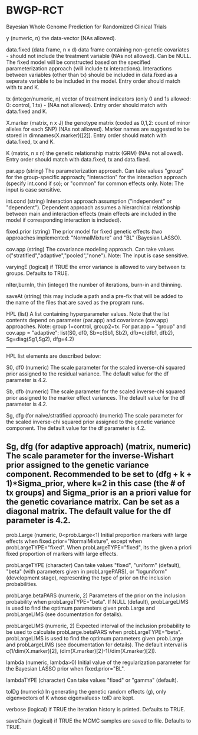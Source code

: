 # BWGP-RCT
Bayesian Whole Genome Prediction for Randomized Clinical Trials

y
(numeric, n) the data-vector (NAs allowed).

data.fixed
(data.frame, n x d) data frame containing non-genetic covariates - should not include the treatment variable (NAs not allowed). Can be NULL. The fixed model will be constructed based on the specified parameterization approach (will include tx interactions). Interactions between variables (other than tx) should be included in data.fixed as a seperate variable to be included in the model. Entry order should match with tx and K.

tx
(integer/numeric, n) vector of treatment indicators (only 0 and 1s allowed: 0: control, 1:tx) - (NAs not allowed). Entry order should match with data.fixed and K.

X.marker
(matrix, n x J) the genotype matrix (coded as 0,1,2: count of minor alleles for each SNP) (NAs not allowed). Marker names are suggested to be stored in dimnames(X.marker)[[2]]. Entry order should match with data.fixed, tx and K.

K
(matrix, n x n) the genetic relationship matrix (GRM) (NAs not allowed). Entry order should match with data.fixed, tx and data.fixed.

par.app
(string) The parameterization approach. Can take values "group" for the group-specific approach; "interaction" for the interaction approach (specify int.cond if so); or "common" for common effects only. Note: The input is case sensitive.

int.cond
(string) Interaction approach assumption ("independent" or "dependent"). Dependent approach assumes a hierarchical relationship between main and interaction effects (main effects are included in the model if corresponding interaction is included).

fixed.prior
(string) The prior model for fixed genetic effects (two approaches implemented: "NormalMixture" and "BL" (Bayesian LASSO). 

cov.app
(string) The covariance modeling approach. Can take values c("stratified","adaptive","pooled","none"). Note: The input is case sensitive.

varyingE
(logical) if TRUE the error variance is allowed to vary between tx groups. Defaults to TRUE.

nIter,burnIn, thin
(integer) the number of iterations, burn-in and thinning.

saveAt
(string) this may include a path and a pre-fix that will be added to the name of the files that are saved as the program runs.

HPL
(list) A list containing hyperparameter values. Note that the list contents depend on parameter (par.app) and covariance (cov.app) approaches. Note: group 1=control, group2=tx.
       For par.app = "group" and cov.app = "adaptive":
       list(S0, df0, Sb=c(Sb1, Sb2), dfb=c(dfb1, dfb2), Sg=diag(Sg1,Sg2), dfg=4.2)

----------------------------------------------------------------------------------------------------
HPL list elements are described below:

S0, df0
(numeric) The scale parameter for the scaled inverse-chi squared prior assigned to the residual variance. The default value for the df parameter is 4.2.

Sb, dfb
(numeric) The scale parameter for the scaled inverse-chi squared prior assigned to the marker effect variances. The default value for the df parameter is 4.2.

Sg, dfg  (for naive/stratified approach)
(numeric) The scale parameter for the scaled inverse-chi squared prior assigned to the genetic variance component. The default value for the df parameter is 4.2.

Sg, dfg  (for adaptive approach)
(matrix, numeric) The scale parameter for the inverse-Wishart prior assigned to the genetic variance component. Recommended to be set to (dfg + k + 1)*Sigma_prior, where k=2 in this case (the # of tx groups) and Sigma_prior is an a priori value for the genetic covariance matrix. Can be set as a diagonal matrix.
The default value for the df parameter is 4.2.
----------------------------------------------------------------------------------------------------

prob.Large
(numeric, 0<prob.Large<1) Initial proportion markers with large effects when fixed.prior="NormalMixture", except when probLargeTYPE="fixed". When probLargeTYPE="fixed", its the given a priori fixed proportion of markers with large effects.

probLargeTYPE
(character) Can take values "fixed", "uniform" (default), "beta" (with parameters given in probLargePARS), or "loguniform" (development stage), representing the type of prior on the inclusion probabilities.

probLarge.betaPARS
(numeric, 2) Parameters of the prior on the inclusion probability when probLargeTYPE="beta". If NULL (default), probLargeLIMS is used to find the optimum parameters given prob.Large and probLargeLIMS (see documentation for details).

probLargeLIMS
(numeric, 2) Expected interval of the inclusion probability to be used to calculate probLarge.betaPARS when probLargeTYPE="beta". probLargeLIMS is used to find the optimum parameters given prob.Large and probLargeLIMS (see documentation for details). The default interval is c(1/dim(X.marker)[2], (dim(X.marker)[2]-1)/dim(X.marker)[2]).

lambda
(numeric, lambda>0) Initial value of the regularization parameter for the Bayesian LASSO prior when fixed.prior="BL".

lambdaTYPE
(character) Can take values "fixed" or "gamma" (default).

tolDg
(numeric) In generating the genetic random effects (g), only eigenvectors of K whose eigenvalues> tolD are kept.

verbose
(logical) if TRUE the iteration history is printed. Defaults to TRUE.

saveChain
(logical) if TRUE the MCMC samples are saved to file. Defaults to TRUE.
